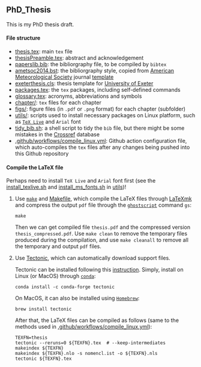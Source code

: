 ## PhD_Thesis
This is my PhD thesis draft.

#### File structure
* [thesis.tex](thesis.tex): main `tex` file
* [thesisPreamble.tex](thesisPreamble.tex): abstract and acknowledgement
* [paperslib.bib](paperslib.bib): the bibliorgraphy file, to be compiled by `bibtex`
* [ametsoc2014.bst](ametsoc2014.bst): the bibliorgraphy style, copied from [American Meteorological Society](https://www.ametsoc.org) journal [template](https://www.ametsoc.org/index.cfm/ams/publications/author-information/latex-author-info/)
* [exeterthesis.cls](exeterthesis.cls): thesis template for [University of Exeter](https://www.exeter.ac.uk/)
* [packages.tex](packages.tex): the `tex` packages, including self-defined commands
* [glossary.tex](glossary.tex): acronyms, abbreviations and symbols
* [chapter/](chapter/): `tex` files for each chapter
* [figs/](figs/): figure files (in `.pdf` or `.png` format) for each chapter (subfolder)
* [utils/](utils/): scripts used to install necessary packages on Linux platform, such as [`TeX Live`](https://www.tug.org/texlive/) and `Arial` font
* [tidy_bib.sh](tidy_bib.sh): a shell script to tidy the `bib` file, but there might be some mistakes in the [Crossref](https://www.crossref.org/) database
* [.github/workflows/compile_linux.yml](.github/workflows/compile_linux.yml): Github action configuration file, which auto-compiles the `tex` files after any changes being pushed into this Github repository

#### Compile the LaTeX file
Perhaps need to install `TeX Live` and `Arial` font first (see the [install_texlive.sh](utils/install_texlive.sh) and [install_ms_fonts.sh](utils/install_ms_fonts.sh) in [utils](utils))!

1. Use [`make`](https://www.gnu.org/software/make) and [Makefile](Makefile), which compile the LaTeX files through [LaTeXmk](https://ctan.org/pkg/LaTeXmk/?lang=en) and compress the output `pdf` file through the [`ghostscript`](https://www.ghostscript.com/) command `gs`:
    ```{bash}
    make
    ```
    Then we can get compiled file `thesis.pdf` and the compressed version `thesis_compressed.pdf`. Use `make clean` to remove the temporary files produced during the compilation, and use `make cleanall` to remove all the temporary and output `pdf` files.

2. Use [Tectonic](https://tectonic-typesetting.github.io/en-US/), which can automatically download support files.

    Tectonic can be installed following this [instruction](https://tectonic-typesetting.github.io/book/latest/installation/). Simply, install on Linux (or MacOS) through [`conda`](https://docs.conda.io/en/latest/):
    ```{bash}
    conda install -c conda-forge tectonic
    ```

    On MacOS, it can also be installed using [`Homebrew`](https://brew.sh/):
    ```{bash}
    brew install tectonic
    ```

    After that, the LaTeX files can be compiled as follows (same to the methods used in [.github/workflows/compile_linux.yml](.github/workflows/compile_linux.yml)):
    ```{bash}
    TEXFN=thesis
    tectonic --reruns=0 ${TEXFN}.tex  # --keep-intermediates
    makeindex ${TEXFN}
    makeindex ${TEXFN}.nlo -s nomencl.ist -o ${TEXFN}.nls
    tectonic ${TEXFN}.tex
    ```
